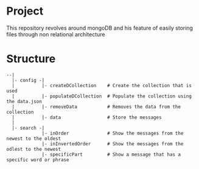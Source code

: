 # Project

This repository revolves around mongoDB and his feature of easily storing files through non relational architecture

# Structure

```
--|
  |- config -|
  |          |- createDCollection    # Create the collection that is used
  |          |- populateDCollection  # Populate the collection using the data.json
  |          |- removeData           # Removes the data from the collection
  |          |- data                 # Store the messages
  |
  |- search -|
             |- inOrder              # Show the messages from the newest to the oldest
             |- inInvertedOrder      # Show the messages from the odlest to the newest
             |- specificPart         # Show a message that has a specific word or phrase
```